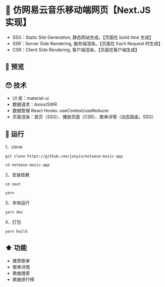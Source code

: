 # 🎵 仿网易云音乐移动端网页【Next.JS 实现】

- SSG：Static Site Generation, 静态网站生成。【页面在 build time 生成】
- SSR：Server Side Rendering, 服务端渲染。【页面在 Each Request 时生成】
- CSR：Client Side Rendering, 客户端渲染。【页面在客户端生成】

## 🍓 预览

## 😯 技术

- UI 库：material-ui
- 数据请求：Axios/SWR
- 数据管理 React Hooks: useContext/useReducer
- 页面渲染：首页（SSG）、播放页面（CSR）、歌单详情（动态路由，SSG）

## 🏃 运行

1、clone

```git
git clone https://github.com/janyin/netease-music-app

cd netease-music-app
```

2、安装依赖

```git
cd next

yarn
```

3、本地运行

```git
yarn dev
```

4、打包

```git
yarn build
```

## ⬆️ 功能

- 推荐歌单
- 歌单详情
- 歌曲搜索
- 歌曲排行榜
